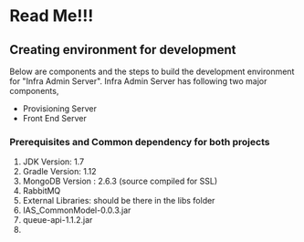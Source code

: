# Read Me!!!

## Creating environment for development

Below are components and the steps to build the development environment for "Infra Admin Server". Infra Admin Server has following two major components,

* Provisioning Server
* Front End Server

### Prerequisites and Common dependency for both projects
1. JDK Version: 1.7
2. Gradle Version: 1.12
3. MongoDB Version : 2.6.3 (source compiled for SSL)
4. RabbitMQ
5. External Libraries: should be there in the libs folder
  1. IAS_CommonModel-0.0.3.jar
  2. queue-api-1.1.2.jar
6. 
